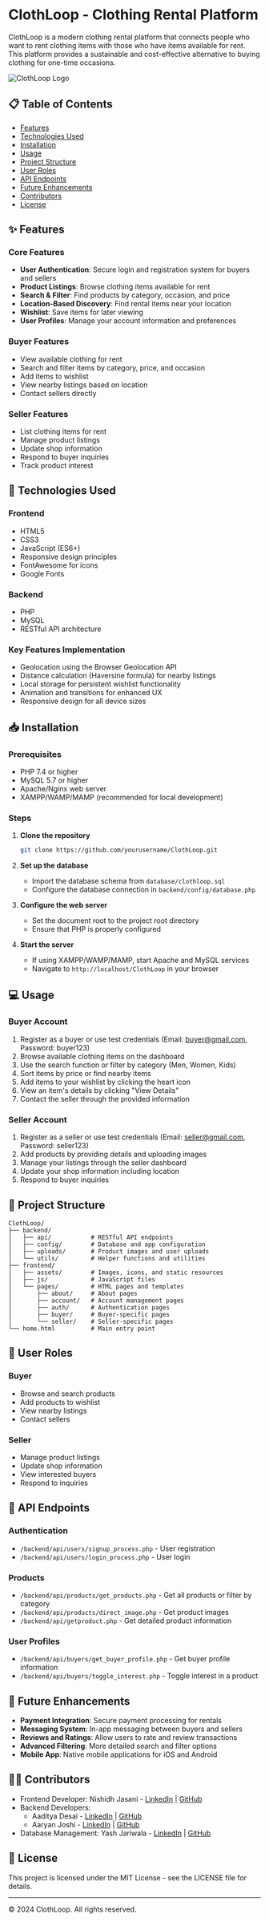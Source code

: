 # ClothLoop - Clothing Rental Platform

ClothLoop is a modern clothing rental platform that connects people who want to rent clothing items with those who have items available for rent. This platform provides a sustainable and cost-effective alternative to buying clothing for one-time occasions.

![ClothLoop Logo](frontend/assets/images/logo_f.png)

## 📋 Table of Contents
- [Features](#features)
- [Technologies Used](#technologies-used)
- [Installation](#installation)
- [Usage](#usage)
- [Project Structure](#project-structure)
- [User Roles](#user-roles)
- [API Endpoints](#api-endpoints)
- [Future Enhancements](#future-enhancements)
- [Contributors](#contributors)
- [License](#license)

## ✨ Features

### Core Features
- **User Authentication**: Secure login and registration system for buyers and sellers
- **Product Listings**: Browse clothing items available for rent
- **Search & Filter**: Find products by category, occasion, and price
- **Location-Based Discovery**: Find rental items near your location
- **Wishlist**: Save items for later viewing
- **User Profiles**: Manage your account information and preferences

### Buyer Features
- View available clothing for rent
- Search and filter items by category, price, and occasion
- Add items to wishlist
- View nearby listings based on location
- Contact sellers directly

### Seller Features
- List clothing items for rent
- Manage product listings
- Update shop information
- Respond to buyer inquiries
- Track product interest

## 🔧 Technologies Used

### Frontend
- HTML5
- CSS3
- JavaScript (ES6+)
- Responsive design principles
- FontAwesome for icons
- Google Fonts

### Backend
- PHP
- MySQL
- RESTful API architecture

### Key Features Implementation
- Geolocation using the Browser Geolocation API
- Distance calculation (Haversine formula) for nearby listings
- Local storage for persistent wishlist functionality
- Animation and transitions for enhanced UX
- Responsive design for all device sizes

## 📥 Installation

### Prerequisites
- PHP 7.4 or higher
- MySQL 5.7 or higher
- Apache/Nginx web server
- XAMPP/WAMP/MAMP (recommended for local development)

### Steps

1. **Clone the repository**
   ```bash
   git clone https://github.com/yourusername/ClothLoop.git
   ```

2. **Set up the database**
   - Import the database schema from `database/clothloop.sql`
   - Configure the database connection in `backend/config/database.php`

3. **Configure the web server**
   - Set the document root to the project root directory
   - Ensure that PHP is properly configured

4. **Start the server**
   - If using XAMPP/WAMP/MAMP, start Apache and MySQL services
   - Navigate to `http://localhost/ClothLoop` in your browser

## 💻 Usage

### Buyer Account
1. Register as a buyer or use test credentials (Email: buyer@gmail.com, Password: buyer123)
2. Browse available clothing items on the dashboard
3. Use the search function or filter by category (Men, Women, Kids)
4. Sort items by price or find nearby items
5. Add items to your wishlist by clicking the heart icon
6. View an item's details by clicking "View Details"
7. Contact the seller through the provided information

### Seller Account
1. Register as a seller or use test credentials (Email: seller@gmail.com, Password: seller123)
2. Add products by providing details and uploading images
3. Manage your listings through the seller dashboard
4. Update your shop information including location
5. Respond to buyer inquiries

## 📁 Project Structure

```
ClothLoop/
├── backend/
│   ├── api/           # RESTful API endpoints
│   ├── config/        # Database and app configuration
│   ├── uploads/       # Product images and user uploads
│   └── utils/         # Helper functions and utilities
├── frontend/
│   ├── assets/        # Images, icons, and static resources
│   ├── js/            # JavaScript files
│   └── pages/         # HTML pages and templates
│       ├── about/     # About pages
│       ├── account/   # Account management pages
│       ├── auth/      # Authentication pages
│       ├── buyer/     # Buyer-specific pages
│       └── seller/    # Seller-specific pages
└── home.html          # Main entry point
```

## 👥 User Roles

### Buyer
- Browse and search products
- Add products to wishlist
- View nearby listings
- Contact sellers

### Seller
- Manage product listings
- Update shop information
- View interested buyers
- Respond to inquiries

## 🔄 API Endpoints

### Authentication
- `/backend/api/users/signup_process.php` - User registration
- `/backend/api/users/login_process.php` - User login

### Products
- `/backend/api/products/get_products.php` - Get all products or filter by category
- `/backend/api/products/direct_image.php` - Get product images
- `/backend/api/getproduct.php` - Get detailed product information

### User Profiles
- `/backend/api/buyers/get_buyer_profile.php` - Get buyer profile information
- `/backend/api/buyers/toggle_interest.php` - Toggle interest in a product

## 🚀 Future Enhancements

- **Payment Integration**: Secure payment processing for rentals
- **Messaging System**: In-app messaging between buyers and sellers
- **Reviews and Ratings**: Allow users to rate and review transactions
- **Advanced Filtering**: More detailed search and filter options
- **Mobile App**: Native mobile applications for iOS and Android

## 👨‍💻 Contributors

- Frontend Developer: Nishidh Jasani - [LinkedIn](http://www.linkedin.com/in/nishidh-jasani-n1605) | [GitHub](https://github.com/NishidhJasani1605)
- Backend Developers: 
  - Aaditya Desai - [LinkedIn](http://www.linkedin.com/in/aaditya-desai1) | [GitHub](https://github.com/aaditya-desai1)
  - Aaryan Joshi - [LinkedIn](https://www.linkedin.com/in/aaryan-joshi-36114a16b/) | [GitHub](https://github.com/Aaryan4144)
- Database Management: Yash Jariwala - [LinkedIn](http://www.linkedin.com/in/yashjariwala1303) | [GitHub](https://github.com/neel3103)

## 📄 License

This project is licensed under the MIT License - see the LICENSE file for details.

---

© 2024 ClothLoop. All rights reserved. 